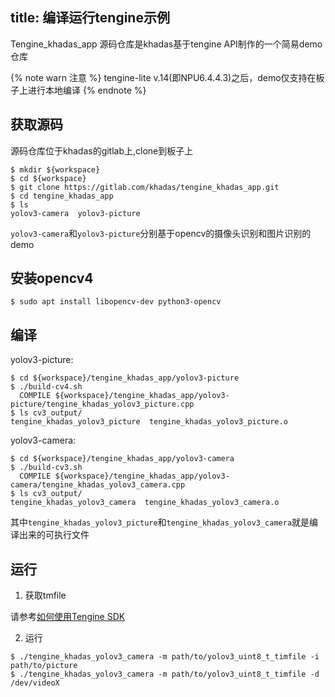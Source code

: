 title: 编译运行tengine示例
---

Tengine_khadas_app 源码仓库是khadas基于tengine API制作的一个简易demo仓库


{% note warn 注意 %}
tengine-lite v.14(即NPU6.4.4.3)之后，demo仅支持在板子上进行本地编译
{% endnote %}

## 获取源码

源码仓库位于khadas的gitlab上,clone到板子上

```shell
$ mkdir ${workspace}
$ cd ${workspace}
$ git clone https://gitlab.com/khadas/tengine_khadas_app.git
$ cd tengine_khadas_app
$ ls
yolov3-camera  yolov3-picture
```

`yolov3-camera`和`yolov3-picture`分别基于opencv的摄像头识别和图片识别的demo

## 安装opencv4

```shell
$ sudo apt install libopencv-dev python3-opencv
```

## 编译


yolov3-picture:

```shell
$ cd ${workspace}/tengine_khadas_app/yolov3-picture
$ ./build-cv4.sh
  COMPILE ${workspace}/tengine_khadas_app/yolov3-picture/tengine_khadas_yolov3_picture.cpp
$ ls cv3_output/
tengine_khadas_yolov3_picture  tengine_khadas_yolov3_picture.o
```

yolov3-camera:

```shell
$ cd ${workspace}/tengine_khadas_app/yolov3-camera
$ ./build-cv3.sh
  COMPILE ${workspace}/tengine_khadas_app/yolov3-camera/tengine_khadas_yolov3_camera.cpp
$ ls cv3_output/
tengine_khadas_yolov3_camera  tengine_khadas_yolov3_camera.o
```

其中`tengine_khadas_yolov3_picture`和`tengine_khadas_yolov3_camera`就是编译出来的可执行文件


## 运行


1. 获取tmfile

请参考[如何使用Tengine SDK](/linux/zh-cn/vim3/HowToUseTengineSDK)


2. 运行

```shell
$ ./tengine_khadas_yolov3_camera -m path/to/yolov3_uint8_t_timfile -i path/to/picture
$ ./tengine_khadas_yolov3_camera -m path/to/yolov3_uint8_t_timfile -d /dev/videoX
```




















